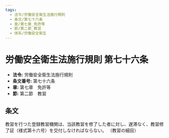 ```yaml
---
tags:
  - 法令/労働安全衛生法施行規則
  - 条文/第七十六条
  - 章/第七章_免許等
  - 節/第二節_教習
  - 体系/労働安全衛生
---
```

# 労働安全衛生法施行規則 第七十六条

- **法令:** 労働安全衛生法施行規則
- **条文番号:** 第七十六条
- **章:** 第七章　免許等
- **節:** 第二節　教習

## 条文
教習を行つた登録教習機関は、当該教習を修了した者に対し、遅滞なく、教習修了証（様式第十六号）を交付しなければならない。
（教習の細目）

